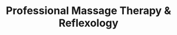---
title: "Professional Massage Therapy & Reflexology"
url: /erie/professional-massage-therapy-and-reflexology/
shop: massage
---